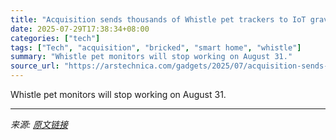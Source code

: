 ```yaml
---
title: "Acquisition sends thousands of Whistle pet trackers to IoT graveyard"
date: 2025-07-29T17:38:34+08:00
categories: ["tech"]
tags: ["Tech", "acquisition", "bricked", "smart home", "whistle"]
summary: "Whistle pet monitors will stop working on August 31."
source_url: "https://arstechnica.com/gadgets/2025/07/acquisition-sends-thousands-of-whistle-pet-trackers-to-iot-graveyard/"
---
```


Whistle pet monitors will stop working on August 31.

---

*来源: [原文链接](https://arstechnica.com/gadgets/2025/07/acquisition-sends-thousands-of-whistle-pet-trackers-to-iot-graveyard/)*
